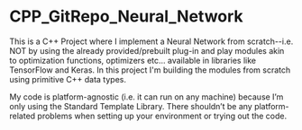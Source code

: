 # CPP_GitRepo_Neural_Network
This is a C++ Project where I implement a Neural Network from scratch--i.e. NOT by using the already provided/prebuilt plug-in and play modules akin to optimization functions, optimizers etc... available in libraries like TensorFlow and Keras. In this project I'm building the modules from scratch using primitive C++ data types.

My code is platform-agnostic (i.e. it can run on any machine) because I’m only using the Standard Template Library. There shouldn’t be any platform-related problems when setting up your environment or trying out the code. 
